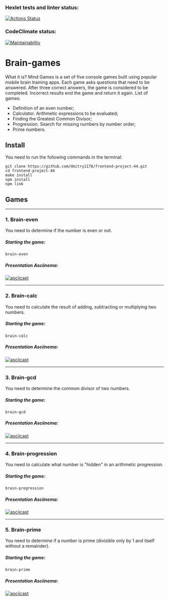 ### Hexlet tests and linter status:
[![Actions Status](https://github.com/dmitry1178/frontend-project-44/workflows/hexlet-check/badge.svg)](https://github.com/dmitry1178/frontend-project-44/actions)

### CodeClimate status:
[![Maintainability](https://api.codeclimate.com/v1/badges/280f87e773ed8fbb106b/maintainability)](https://codeclimate.com/github/dmitry1178/frontend-project-44/maintainability)

# Brain-games
What it is?
Mind Games is a set of five console games built using popular mobile brain training apps. Each game asks questions that need to be answered. After three correct answers, the game is considered to be completed. Incorrect results end the game and return it again. 
List of games:
* Definition of an even number;
* Calculator. Arithmetic expressions to be evaluated;
* Finding the Greatest Common Divisor;
* Progression. Search for missing numbers by number order;
* Prime numbers.

## Install
You need to run the following commands in the terminal:
```
git clone https://github.com/dmitry1178/frontend-project-44.git
cd frontend-project-44
make install
npm install
npm link
```

## Games
***
### 1. Brain-even
You need to determine if the number is even or not.
##### Starting the game:
``` brain-even ```
##### Presentation Asciinema:
[![asciicast](https://asciinema.org/a/h6kM4Ep3e7YVx6wsZX9gCtp5I.svg)](https://asciinema.org/a/h6kM4Ep3e7YVx6wsZX9gCtp5I)
***

### 2. Brain-calc
You need to calculate the result of adding, subtracting or multiplying two numbers.
##### Starting the game:
``` brain-calc ```
##### Presentation Asciinema:
[![asciicast](https://asciinema.org/a/w0BWfs4mNe7sP4FSx9AfcTPbc.svg)](https://asciinema.org/a/w0BWfs4mNe7sP4FSx9AfcTPbc)
***

### 3. Brain-gcd
You need to determine the common divisor of two numbers.
##### Starting the game:
``` brain-gcd ```
##### Presentation Asciinema:
[![asciicast](https://asciinema.org/a/rwLoXWdrT5SUuWCKQtkA9ANF6.svg)](https://asciinema.org/a/rwLoXWdrT5SUuWCKQtkA9ANF6)
***

### 4. Brain-progression
You need to calculate what number is "hidden" in an arithmetic progression.
##### Starting the game:
``` brain-progression ```
##### Presentation Asciinema:
[![asciicast](https://asciinema.org/a/T80k0IKcLNKS3nTgNbVuDQ8j4.svg)](https://asciinema.org/a/T80k0IKcLNKS3nTgNbVuDQ8j4)
***

### 5. Brain-prime
You need to determine if a number is prime (divisible only by 1 and itself without a remainder).
##### Starting the game:
``` brain-prime ```
##### Presentation Asciinema:
[![asciicast](https://asciinema.org/a/zRR5wPJgHrY6KHKVUqE4kdMdT.svg)](https://asciinema.org/a/zRR5wPJgHrY6KHKVUqE4kdMdT)